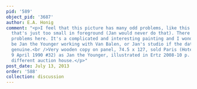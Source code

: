 ```yaml
---
pid: '589'
object_pid: '3687'
author: E.A. Honig
comment: "<p>I feel that this picture has many odd problems, like this suit of armor
  that's just too small in foreground (Jan would never do that). There are other scale
  problems here. It's a complicated and interesting painting and I wonder if it could
  be Jan the Younger working with Van Balen, or Jan's studio if the date of 1623 is
  genuine.<br />Very wooden copy on panel, 74.5 x 127, sold Paris (Hotel George V,
  9 April 1990 #32) as Jan the Younger, illustrated in Ertz 2008-10 p. 1073 with a
  different auction house.</p>"
post_date: July 13, 2013
order: '588'
collection: discussion
---
```


